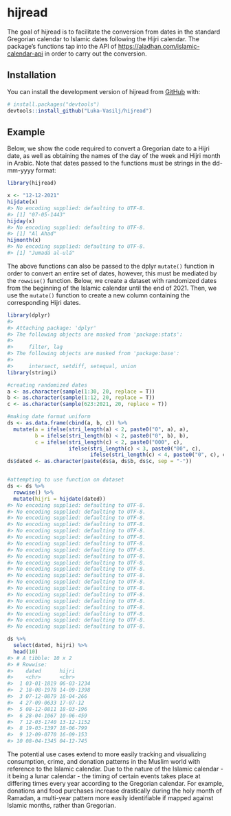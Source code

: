 
<!-- README.md is generated from README.Rmd. Please edit that file -->

# hijread

<!-- badges: start -->
<!-- badges: end -->

The goal of hijread is to facilitate the conversion from dates in the
standard Gregorian calendar to Islamic dates following the Hijri
calendar. The package’s functions tap into the API of
<https://aladhan.com/islamic-calendar-api> in order to carry out the
conversion.

## Installation

You can install the development version of hijread from
[GitHub](https://github.com/) with:

``` r
# install.packages("devtools")
devtools::install_github("Luka-Vasilj/hijread")
```

## Example

Below, we show the code required to convert a Gregorian date to a Hijri
date, as well as obtaining the names of the day of the week and Hijri
month in Arabic. Note that dates passed to the functions must be strings
in the dd-mm-yyyy format:

``` r
library(hijread)

x <- "12-12-2021"
hijdate(x)
#> No encoding supplied: defaulting to UTF-8.
#> [1] "07-05-1443"
hijday(x)
#> No encoding supplied: defaulting to UTF-8.
#> [1] "Al Ahad"
hijmonth(x)
#> No encoding supplied: defaulting to UTF-8.
#> [1] "Jumadá al-ulá"
```

The above functions can also be passed to the dplyr `mutate()` function
in order to convert an entire set of dates, however, this must be
mediated by the `rowwise()` function. Below, we create a dataset with
randomized dates from the beginning of the Islamic calendar until the
end of 2021. Then, we use the `mutate()` function to create a new column
containing the corresponding Hijri dates.

``` r
library(dplyr)
#> 
#> Attaching package: 'dplyr'
#> The following objects are masked from 'package:stats':
#> 
#>     filter, lag
#> The following objects are masked from 'package:base':
#> 
#>     intersect, setdiff, setequal, union
library(stringi)

#creating randomized dates
a <- as.character(sample(1:30, 20, replace = T))
b <- as.character(sample(1:12, 20, replace = T))
c <- as.character(sample(623:2021, 20, replace = T))

#making date format uniform
ds <- as.data.frame(cbind(a, b, c)) %>%
  mutate(a = ifelse(stri_length(a) < 2, paste0("0", a), a),
         b = ifelse(stri_length(b) < 2, paste0("0", b), b),
         c = ifelse(stri_length(c) < 2, paste0("000", c), 
                    ifelse(stri_length(c) < 3, paste0("00", c),
                           ifelse(stri_length(c) < 4, paste0("0", c), c))))
ds$dated <- as.character(paste(ds$a, ds$b, ds$c, sep = "-"))


#attempting to use function on dataset
ds <- ds %>%
  rowwise() %>%
  mutate(hijri = hijdate(dated))
#> No encoding supplied: defaulting to UTF-8.
#> No encoding supplied: defaulting to UTF-8.
#> No encoding supplied: defaulting to UTF-8.
#> No encoding supplied: defaulting to UTF-8.
#> No encoding supplied: defaulting to UTF-8.
#> No encoding supplied: defaulting to UTF-8.
#> No encoding supplied: defaulting to UTF-8.
#> No encoding supplied: defaulting to UTF-8.
#> No encoding supplied: defaulting to UTF-8.
#> No encoding supplied: defaulting to UTF-8.
#> No encoding supplied: defaulting to UTF-8.
#> No encoding supplied: defaulting to UTF-8.
#> No encoding supplied: defaulting to UTF-8.
#> No encoding supplied: defaulting to UTF-8.
#> No encoding supplied: defaulting to UTF-8.
#> No encoding supplied: defaulting to UTF-8.
#> No encoding supplied: defaulting to UTF-8.
#> No encoding supplied: defaulting to UTF-8.
#> No encoding supplied: defaulting to UTF-8.
#> No encoding supplied: defaulting to UTF-8.

ds %>%
  select(dated, hijri) %>%
  head(10)
#> # A tibble: 10 x 2
#> # Rowwise: 
#>    dated      hijri     
#>    <chr>      <chr>     
#>  1 03-01-1819 06-03-1234
#>  2 18-08-1978 14-09-1398
#>  3 07-12-0879 18-04-266 
#>  4 27-09-0633 17-07-12  
#>  5 08-12-0811 18-03-196 
#>  6 28-04-1067 10-06-459 
#>  7 12-03-1740 13-12-1152
#>  8 19-03-1397 18-06-799 
#>  9 12-09-0770 16-09-153 
#> 10 08-04-1345 04-12-745
```

The potential use cases extend to more easily tracking and visualizing
consumption, crime, and donation patterns in the Muslim world with
reference to the Islamic calendar. Due to the nature of the Islamic
calendar - it being a lunar calendar - the timing of certain events
takes place at differing times every year according to the Gregorian
calendar. For example, donations and food purchases increase drastically
during the holy month of Ramadan, a multi-year pattern more easily
identifiable if mapped against Islamic months, rather than Gregorian.
